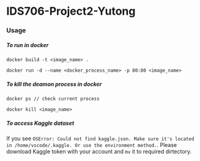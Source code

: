 # IDS706-Project2-Yutong

### Usage
##### To run in docker
`docker build -t <image_name> .`

`docker run -d --name <docker_process_name> -p 80:80 <image_name>`

##### To kill the deamon process in docker
`docker ps // check current process`

`docker kill <image_name>`

##### To access Kaggle dataset
If you see `OSError: Could not find kaggle.json. Make sure it's located in /home/vscode/.kaggle. Or use the environment method.`. Please download Kaggle token with your account and `mv` it to required dirtectory.
